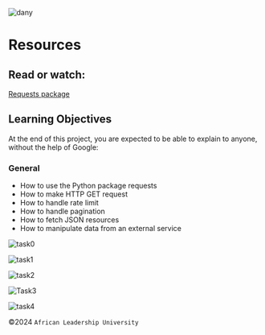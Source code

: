 ![dany](https://github.com/user-attachments/assets/14386cdd-57c1-4552-b860-8f79367afd08)

# Resources
## Read or watch:

[Requests package](https://docs.python-requests.org/en/latest/)

## Learning Objectives

At the end of this project, you are expected to be able to explain to anyone, without the help of Google:

### General

- How to use the Python package requests
- How to make HTTP GET request
- How to handle rate limit
- How to handle pagination
- How to fetch JSON resources
- How to manipulate data from an external service

![task0](https://github.com/user-attachments/assets/93ef11b9-eaf8-4f28-adbc-2ce20f4748ec)

![task1](https://github.com/user-attachments/assets/f0560dcd-5b89-408a-ad8c-0d976af4380b)

![task2](https://github.com/user-attachments/assets/ced0135d-1473-440b-b1bf-6189055b70de)

![Task3](https://github.com/user-attachments/assets/534656e3-0fc8-40a3-97f6-0b1bcac3eb0f)

![task4](https://github.com/user-attachments/assets/178eec58-0c85-4a88-a4ca-99eba675c122)

©2024 `African Leadership University`
